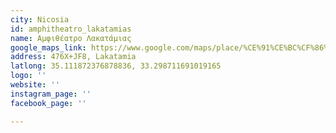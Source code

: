 ```yaml
---
city: Nicosia
id: amphitheatro_lakatamias
name: Αμφιθέατρο Λακατάμιας
google_maps_link: https://www.google.com/maps/place/%CE%91%CE%BC%CF%86%CE%B9%CE%B8%CE%AD%CE%B1%CF%84%CF%81%CE%BF+%CE%9B%CE%B1%CE%BA%CE%B1%CF%84%CE%AC%CE%BC%CE%B9%CE%B1%CF%82/@35.1115345,33.2965069,17z/data=!3m1!4b1!4m5!3m4!1s0x14de1b798488aceb:0xda7e45d8eae71658!8m2!3d35.1116659!4d33.2987142
address: 476X+JF8, Lakatamia
latlong: 35.111872376878836, 33.298711691019165
logo: ''
website: ''
instagram_page: ''
facebook_page: ''

---
```

